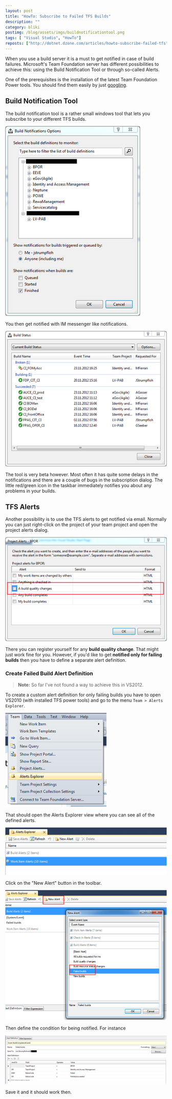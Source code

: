 ```yaml
---
layout: post
title: "HowTo: Subscribe to Failed TFS Builds"
description: ""
category: bliki
postimg: /blog/assets/imgs/buildnotificationtool.png
tags: [ "Visual Studio", "HowTo"]
reposts: ["http://dotnet.dzone.com/articles/howto-subscribe-failed-tfs"]
---
```



When you use a build server it is a must to get notified in case of build failures. Microsoft's Team Foundation server has different possibilities to achieve this: using the Build Notification Tool or through so-called Alerts.

One of the prerequisites is the installation of the latest Team Foundation Power tools. You should find them easily by just [googling](https://www.google.it/search?q=Install+Team+Foundation+Power+Tools&oq=Install+Team+Foundation+Power+Tools).

## Build Notification Tool
The build notification tool is a rather small windows tool that lets you subscribe to your different TFS builds.

![](/blog/assets/imgs/buildnotificationtool_subscriptions.png)

You then get notified with IM messenger like notifications.

![](/blog/assets/imgs/buildnotificationtool.png)

The tool is very beta however. Most often it has quite some delays in the notifications and there are a couple of bugs in the subscription dialog. The little red/green icon in the taskbar immediately notifies you about any problems in your builds.

## TFS Alerts
Another possibility is to use the TFS alerts to get notified via email. Normally you can just right-click on the project of your team project and open the project alerts dialog.

![](/blog/assets/imgs/simplealertdialog.png)

There you can register yourself for any **build quality change**. That might just work fine for you. However, if you'd like to get **notified only for failing builds** then you have to define a separate alert definition.

### Create Failed Build Alert Definition

> **Note:** So far I've not found a way to achieve this in VS2012.

To create a custom alert definition for only failing builds you have to open VS2010 (with installed TFS power tools) and go to the menu `Team > Alerts Explorer`.

![](/blog/assets/imgs/alertsexplorer_menu.png)

That should open the Alerts Explorer view where you can see all of the defined alerts.

![](/blog/assets/imgs/alertexplorer_window.png)

Click on the "New Alert" button in the toolbar.

![](/blog/assets/imgs/alertexplorer_createnewdialog.png)

Then define the condition for being notified. For instance

![](/blog/assets/imgs/alertexplorer_alertdefinition.png)

Save it and it should work then.



